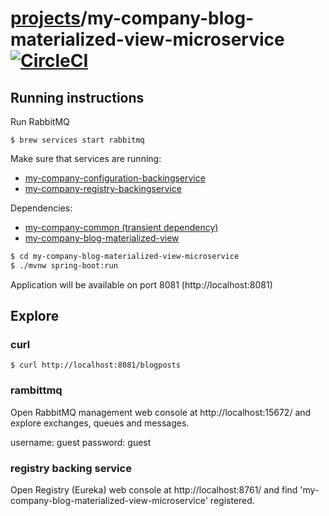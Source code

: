 # [projects](http://ivans-innovation-lab.github.io/projects)/my-company-blog-materialized-view-microservice [![CircleCI](https://circleci.com/gh/ivans-innovation-lab/my-company-blog-materialized-view-microservice.svg?style=svg)](https://circleci.com/gh/ivans-innovation-lab/my-company-blog-materialized-view-microservice)

## Running instructions

Run RabbitMQ
```
$ brew services start rabbitmq
```

Make sure that services are running:

 - [my-company-configuration-backingservice](https://github.com/ivans-innovation-lab/my-company-configuration-backingservice)
 - [my-company-registry-backingservice](https://github.com/ivans-innovation-lab/my-company-registry-backingservice)
 
Dependencies:
 - [my-company-common (transient dependency)](https://github.com/ivans-innovation-lab/my-company-common)
 - [my-company-blog-materialized-view](https://github.com/ivans-innovation-lab/my-company-blog-materialized-view)

```bash
$ cd my-company-blog-materialized-view-microservice
$ ./mvnw spring-boot:run
```

Application will be available on port 8081 (http://localhost:8081)

## Explore

### curl

```
$ curl http://localhost:8081/blogposts 
```

### rambittmq

Open RabbitMQ management web console at http://localhost:15672/ and explore exchanges, queues and messages.

username: guest
password: guest

### registry backing service

Open Registry (Eureka) web console at http://localhost:8761/ and find 'my-company-blog-materialized-view-microservice' registered.

